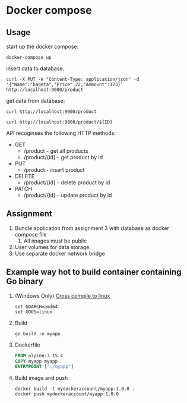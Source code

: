 # Docker compose

## Usage

start up the docker compose:

   ```shell
   docker-compose up
   ```

insert data to database:

   ```shell
   curl -X PUT -H "Content-Type: application/json" -d '{"Name":"bageta","Price":22,"Ammount":123}' http://localhost:9000/product
   ```

get data from database:

   ```shell
   curl http://localhost:9000/product

   curl http://localhost:9000/product/${ID}
   ```

API recoginses the following HTTP methods:

* GET
  * /product - get all products
  * /product/{id} - get product by id
* PUT
  * /product - insert product
* DELETE
  * /product/{id} - delete product by id
* PATCH
  * /product/{id} - update product by id

## Assignment

1. Bundle application from assignment 3 with database as docker compose file
   1. All images must be public
2. User volumes for data storage
3. Use separate docker network bridge

## Example way hot to build container containing Go binary

1. (Windows Only) [Cross compile to linux](https://stackoverflow.com/a/43945772)

   ```shell
   set GOARCH=amd64
   set GOOS=linux
   ```

2. Build

   ```shell
   go build -o myapp
   ```

3. Dockerfile

   ```Dockerfile
   FROM alpine:3.15.4
   COPY myapp myapp
   ENTRYPOINT ["./myapp"]
   ```

4. Build image and push

   ```shell
   docker build -t mydockeraccount/myapp:1.0.0 .
   docker push mydockeraccount/myapp:1.0.0
   ```
